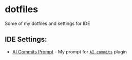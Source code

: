 # dotfiles
Some of my dotfiles and settings for IDE

## IDE Settings:
- [AI Commits Prompt](ai-commits-prompt.md) - My prompt for [`AI commits`](https://github.com/Blarc/ai-commits-intellij-plugin) plugin